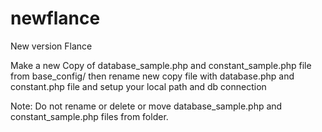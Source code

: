 # newflance
New version Flance

Make a new Copy of database_sample.php and constant_sample.php file from base_config/ 
then rename new copy file with database.php and constant.php file and setup your local path and db connection

Note: Do not rename or delete or move database_sample.php and constant_sample.php files from folder.
